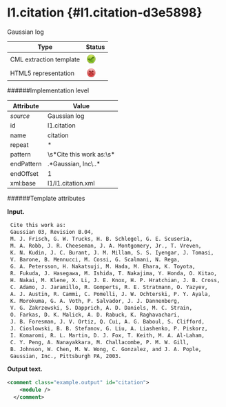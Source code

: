 # l1.citation {#l1.citation-d3e5898}

Gaussian log

| Type                                                                                                                                                | Status                                                                                                                                              |
|----|----|
| CML extraction template                                                                                                                             | ![](/imgs/Total.png)                                                                                                                                |
| HTML5 representation                                                                                                                                | ![](/imgs/None.png)                                                                                                                                 |

######Implementation level

| Attribute                                                                                                                                           | Value                                                                                                                                               |
|----|----|
| *source*                                                                                                                                            | Gaussian log                                                                                                                                        |
| id                                                                                                                                                  | l1.citation                                                                                                                                         |
| name                                                                                                                                                | citation                                                                                                                                            |
| repeat                                                                                                                                              | \*                                                                                                                                                  |
| pattern                                                                                                                                             | \\s\*Cite this work as:\\s\*                                                                                                                        |
| endPattern                                                                                                                                          | .\*Gaussian, Inc\\..\*                                                                                                                              |
| endOffset                                                                                                                                           | 1                                                                                                                                                   |
| xml:base                                                                                                                                            | l1/l1.citation.xml                                                                                                                                  |

######Template attributes

**Input.**

     Cite this work as:
     Gaussian 03, Revision B.04,
     M. J. Frisch, G. W. Trucks, H. B. Schlegel, G. E. Scuseria, 
     M. A. Robb, J. R. Cheeseman, J. A. Montgomery, Jr., T. Vreven, 
     K. N. Kudin, J. C. Burant, J. M. Millam, S. S. Iyengar, J. Tomasi, 
     V. Barone, B. Mennucci, M. Cossi, G. Scalmani, N. Rega, 
     G. A. Petersson, H. Nakatsuji, M. Hada, M. Ehara, K. Toyota, 
     R. Fukuda, J. Hasegawa, M. Ishida, T. Nakajima, Y. Honda, O. Kitao, 
     H. Nakai, M. Klene, X. Li, J. E. Knox, H. P. Hratchian, J. B. Cross, 
     C. Adamo, J. Jaramillo, R. Gomperts, R. E. Stratmann, O. Yazyev, 
     A. J. Austin, R. Cammi, C. Pomelli, J. W. Ochterski, P. Y. Ayala, 
     K. Morokuma, G. A. Voth, P. Salvador, J. J. Dannenberg, 
     V. G. Zakrzewski, S. Dapprich, A. D. Daniels, M. C. Strain, 
     O. Farkas, D. K. Malick, A. D. Rabuck, K. Raghavachari, 
     J. B. Foresman, J. V. Ortiz, Q. Cui, A. G. Baboul, S. Clifford, 
     J. Cioslowski, B. B. Stefanov, G. Liu, A. Liashenko, P. Piskorz, 
     I. Komaromi, R. L. Martin, D. J. Fox, T. Keith, M. A. Al-Laham, 
     C. Y. Peng, A. Nanayakkara, M. Challacombe, P. M. W. Gill, 
     B. Johnson, W. Chen, M. W. Wong, C. Gonzalez, and J. A. Pople, 
     Gaussian, Inc., Pittsburgh PA, 2003.
      

**Output text.**

```xml
<comment class="example.output" id="citation">
    <module />
  </comment>
```
